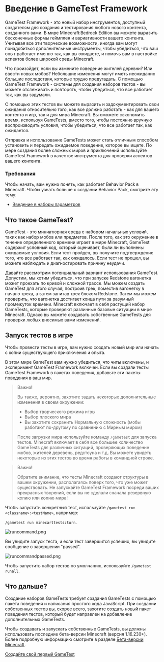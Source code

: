 # Введение в GameTest Framework

GameTest Framework - это новый набор инструментов, доступный создателям для создания и тестирования любого нового
контента, созданного вами. В мире Minecraft:Bedrock Edition вы можете выразить бесконечные формы геймплея и
вариативности вашего контента. Учитывая все эти творческие возможности, иногда вам могут понадобиться дополнительные
инструменты, чтобы убедиться, что ваш опыт работает именно так, как вы ожидаете, и помочь вам в настройке аспектов более
широкой среды Minecraft.

Что произойдет, если вы измените поведение жителей деревни? Или ввести новых мобов? Небольшие изменения могут иметь
неожиданно большие последствия, которые трудно предугадать. С помощью GameTest Framework - системы для создания наборов
тестов - вы можете отслеживать и повторять, чтобы убедиться, что все работает так, как вы задумали.

С помощью этих тестов вы можете выразить и задокументировать свои ожидания относительно того, как все должно работать -
как для вашего контента и игр, так и для мира Minecraft. Вы сможете сэкономить время, используя GameTests, вместо того,
чтобы постоянно вручную воспроизводить условия, чтобы убедиться, что все работает так, как ожидается.

Отправка и использование GameTests может стать отличным способом установить и передать ожидаемое поведение, которое вы
ищете. По мере создания более сложных миров и приключений используйте GameTest Framework в качестве инструмента для
проверки аспектов вашего контента.

### Требования

Чтобы начать, вам нужно понять, как работает Behavior Pack в Minecraft. Чтобы узнать больше о создании Behavior Pack,
смотрите эту тему:

+ [Введение в наборы параметров](../../Tutorials/Add-On_Pack_Tutorials/Introduction_to_Behavior_Packs.md)

## Что такое GameTest?

GameTest - это миниатюрная среда с набором начальных условий, таких как набор мобов или предметов. После того, как это
окружение в течение определенного времени играет в мире Minecraft, GameTest содержит условный код, который оценивает,
были ли выполнены ожидаемые условия. Если тест пройден, вы получите подтверждение того, что все работает так, как
ожидалось. Если тест не прошел, вы можете наблюдать и диагностировать причину неудачи.

Давайте рассмотрим потенциальный вариант использования GameTest. Допустим, мы хотим убедиться, что при запуске Redstone
вагонетка может проехать по кривой и сложной трассе. Мы можем создать GameTest для этого случая, построив трек, поместив
вагонетку в начало трека, а затем запитав трек блоком Redstone. Затем мы можем проверить, что вагонетка достигает конца
пути за разумный промежуток времени. Minecraft включает в себя растущий набор GameTests, которые проверяют различные
базовые ситуации в мире Minecraft. Однако вы можете создавать собственные GameTests для проверки любых вносимых вами
изменений.

## Запуск тестов в игре

Чтобы провести тесты в игре, вам нужно создать новый мир или начать с копии существующего приключения и опыта.

В этом мире GameTest вам нужно убедиться, что читы включены, и эксперимент GameTest Framework включен. Если вы создали
тесты GameTest Framework в пакетах поведения, добавьте эти пакеты поведения в ваш мир.


> Важно!
>
> Вы также, вероятно, захотите задать некоторые дополнительные изменения в своем окружении:
>
> * Выбор творческого режима игры
> * Выбор плоского мира
> * Вы захотите сохранить Нормальную сложность (мобы работают по-другому по сравнению с Мирным миром)
>
>
> После загрузки мира используйте команду `/gametest` для запуска тестов. Minecraft включает в себя все большее количество GameTests для различных ситуаций, проверяющих поведение мобов, жителей деревень, редстоуна и т.д. Вы можете увидеть некоторые из этих тестов во время работы в командной строке.


> Важно!
>
> Обратите внимание, что тесты Minecraft создают структуры в вашем окружении, располагаясь поверх того, что уже может существовать. Не запускайте GameTest Framework посреди ваших прекрасных творений, если вы не сделали сначала резервную копию или копию мира!


Чтобы запустить конкретный тест, используйте `/gametest run <classname>:<testName>`, например:

`/gametest run minecarttests:turn`.

![runcommand.png](https://docs.microsoft.com/ru-ru/minecraft/creator/documents/media/gametestgettingstarted/runcommand.png)

Вы увидите запуск теста, и если тест завершится успешно, вы увидите сообщение о завершении "passed".

![runcommandpassed.png](https://docs.microsoft.com/ru-ru/minecraft/creator/documents/media/gametestgettingstarted/runcommandpassed.png)

Чтобы запустить набор тестов по умолчанию, используйте `/gametest runall`.

## Что дальше?

Создание наборов GameTests требует создания GameTests с помощью пакета поведения и написания простого кода JavaScript.
При создании собственных тестов вы, скорее всего, захотите создать новый пакет поведения тестов, который будет направлен
на добавление дополнительных GameTests.

Чтобы создавать и запускать собственные GameTests, вы должны использовать последние бета-версии Minecraft (версия
1.16.230+). Более подробную информацию смотрите в разделе [Бета-версии Minecraft](https://aka.ms/mcbeta).

[Создайте свой первый GameTest](Build_your_first_GameTest.md)
